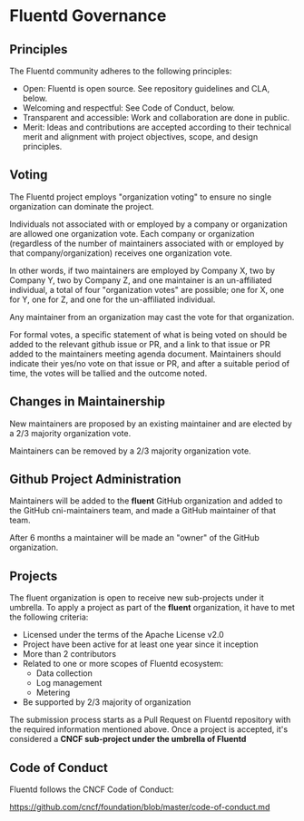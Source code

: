# Fluentd Governance

## Principles

The Fluentd community adheres to the following principles:

- Open: Fluentd is open source. See repository guidelines and CLA, below.
- Welcoming and respectful: See Code of Conduct, below.
- Transparent and accessible: Work and collaboration are done in public.
- Merit: Ideas and contributions are accepted according to their technical merit and alignment with project objectives, scope, and design principles.

## Voting

The Fluentd project employs "organization voting" to ensure no single organization can dominate the project.

Individuals not associated with or employed by a company or organization are allowed one organization vote. Each company or organization (regardless of the number of maintainers associated with or employed by that company/organization) receives one organization vote.

In other words, if two maintainers are employed by Company X, two by Company Y, two by Company Z, and one maintainer is an un-affiliated individual, a total of four "organization votes" are possible; one for X, one for Y, one for Z, and one for the un-affiliated individual.

Any maintainer from an organization may cast the vote for that organization.

For formal votes, a specific statement of what is being voted on should be added to the relevant github issue or PR, and a link to that issue or PR added to the maintainers meeting agenda document. Maintainers should indicate their yes/no vote on that issue or PR, and after a suitable period of time, the votes will be tallied and the outcome noted.

## Changes in Maintainership

New maintainers are proposed by an existing maintainer and are elected by a 2/3 majority organization vote.

Maintainers can be removed by a 2/3 majority organization vote.

## Github Project Administration

Maintainers will be added to the __fluent__ GitHub organization and added to the GitHub cni-maintainers team, and made a GitHub maintainer of that team.

After 6 months a maintainer will be made an "owner" of the GitHub organization.

## Projects

The fluent organization is open to receive new sub-projects under it umbrella. To apply a project as part of the __fluent__ organization, it have to met the following criteria:

- Licensed under the terms of the Apache License v2.0
- Project have been active for at least one year since it inception
- More than 2 contributors
- Related to one or more scopes of Fluentd ecosystem:
  - Data collection
  - Log management
  - Metering
- Be supported by 2/3 majority of organization

The submission process starts as a Pull Request on Fluentd repository with the required information mentioned above. Once a project is accepted, it's considered a __CNCF sub-project under the umbrella of Fluentd__

## Code of Conduct

Fluentd follows the CNCF Code of Conduct:

https://github.com/cncf/foundation/blob/master/code-of-conduct.md
